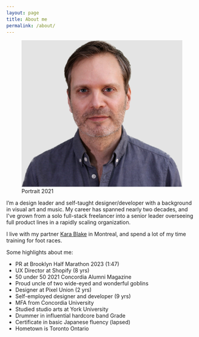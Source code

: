 ```yaml
---
layout: page
title: About me
permalink: /about/
---
```


<figure class="portrait"><img src="/assets/images/me.png" alt="Photo of me" class="me">
    <figcaption>Portrait 2021</figcaption>
</figure><!-- portrait -->


I’m a design leader and self-taught designer/developer with a background in visual art and music. My career has spanned nearly two decades, and I've grown from a solo full-stack freelancer into a senior leader overseeing full product lines in a rapidly scaling organization. 

I live with my partner [Kara Blake](https://philtrefilms.com) in Montreal, and spend a lot of my time training for foot races. 

Some highlights about me:

- PR at Brooklyn Half Marathon 2023 (1:47)
- UX Director at Shopify (8 yrs)
- 50 under 50 2021 Concordia Alumni Magazine
- Proud uncle of two wide-eyed and wonderful goblins
- Designer at Pixel Union (2 yrs)
- Self-employed designer and developer (9 yrs)
- MFA from Concordia University
- Studied studio arts at York University
- Drummer in influential hardcore band Grade
- Certificate in basic Japanese fluency (lapsed)
- Hometown is Toronto Ontario
